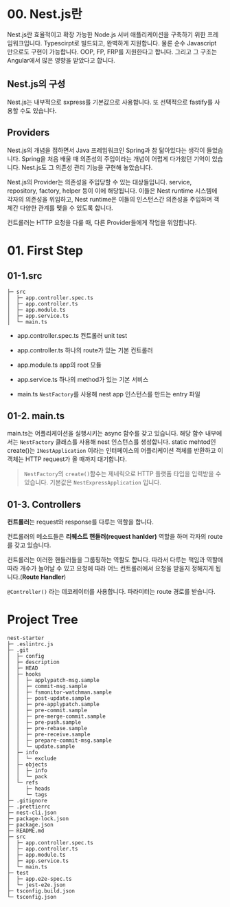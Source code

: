 # 00. Nest.js란

Nest.js란 효율적이고 확장 가능한 Node.js 서버 애플리케이션을 구축하기 위한 프레임워크입니다. Typescirpt로 빌드되고, 완벽하게 지원합니다. 물론 순수 Javascript 만으로도 구현이 가능합니다. OOP, FP, FRP를 지원한다고 합니다. 그리고 그 구조는 Angular에서 많은 영향을 받았다고 합니다.

## Nest.js의 구성

Nest.js는 내부적으로 sxpress를 기본값으로 사용합니다. 또 선택적으로 fastify를 사용할 수도 있습니다.

## Providers

Nest.js의 개념을 접하면서 Java 프레임워크인 Spring과 참 닮아있다는 생각이 들었습니다. Spring을 처음 배울 때 의존성의 주입이라는 개념이 어렵게 다가왔던 기억이 있습니다. Nest.js도 그 의존성 관리 기능을 구현해 놓았습니다.

Nest.js의 Provider는 의존성을 주입당할 수 있는 대상들입니다. service, repository, factory, helper 등이 이에 해당됩니다. 이들은 Nest runtime 시스템에 각자의 의존성을 위임하고, Nest runtime은 이들의 인스턴스간 의존성을 주입하며 객체간 다양한 관계를 맺을 수 있도록 합니다.

컨트롤러는 HTTP 요청을 다룰 때, 다른 Provider들에게 작업을 위임합니다.

# 01. First Step

## 01-1.src

```
├─ src
│  ├─ app.controller.spec.ts
│  ├─ app.controller.ts
│  ├─ app.module.ts
│  ├─ app.service.ts
│  └─ main.ts
```

- app.controller.spec.ts
  컨트롤러 unit test

- app.controller.ts
  하나의 route가 있는 기본 컨트롤러

- app.module.ts
  app의 root 모듈

- app.service.ts
  하나의 method가 있는 기본 서비스

- main.ts
  `NestFactory`를 사용해 nest app 인스턴스를 만드는 entry 파일

## 01-2. main.ts

main.ts는 어플리케이션을 실행시키는 async 함수를 갖고 있습니다.
해당 함수 내부에서는 `NestFactory` 클래스를 사용해 nest 인스턴스를 생성합니다.
static mehtod인 create()는 `INestApplication` 이라는 인터페이스의 어플리케이션 객체를 반환하고 이 객체는 HTTP request가 올 때까지 대기합니다.

> `NestFactory`의 `create()`함수는 제네릭으로 HTTP 플랫폼 타입을 입력받을 수 있습니다.
> 기본값은 `NestExpressApplication` 입니다.

## 01-3. Controllers

**컨트롤러**는 request와 response를 다루는 역할을 합니다.

컨트롤러의 메소드들은 **리퀘스트 핸들러(request hanlder)** 역할을 하며 각자의 route를 갖고 있습니다.

컨트롤러는 이러한 핸들러들을 그룹핑하는 역할도 합니다. 따라서 다루는 책임과 역할에 따라 개수가 늘어날 수 있고 요청에 따라 어느 컨트롤러에서 요청을 받을지 정해지게 됩니다.(**Route Handler**)

`@Controller()` 라는 데코레이터를 사용합니다. 파라미터는 route 경로를 받습니다.

# Project Tree

```
nest-starter
├─ .eslintrc.js
├─ .git
│  ├─ config
│  ├─ description
│  ├─ HEAD
│  ├─ hooks
│  │  ├─ applypatch-msg.sample
│  │  ├─ commit-msg.sample
│  │  ├─ fsmonitor-watchman.sample
│  │  ├─ post-update.sample
│  │  ├─ pre-applypatch.sample
│  │  ├─ pre-commit.sample
│  │  ├─ pre-merge-commit.sample
│  │  ├─ pre-push.sample
│  │  ├─ pre-rebase.sample
│  │  ├─ pre-receive.sample
│  │  ├─ prepare-commit-msg.sample
│  │  └─ update.sample
│  ├─ info
│  │  └─ exclude
│  ├─ objects
│  │  ├─ info
│  │  └─ pack
│  └─ refs
│     ├─ heads
│     └─ tags
├─ .gitignore
├─ .prettierrc
├─ nest-cli.json
├─ package-lock.json
├─ package.json
├─ README.md
├─ src
│  ├─ app.controller.spec.ts
│  ├─ app.controller.ts
│  ├─ app.module.ts
│  ├─ app.service.ts
│  └─ main.ts
├─ test
│  ├─ app.e2e-spec.ts
│  └─ jest-e2e.json
├─ tsconfig.build.json
└─ tsconfig.json

```

